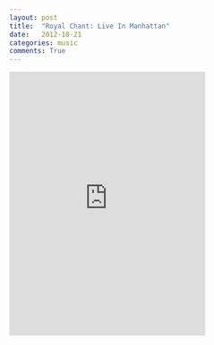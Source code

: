 ```yaml
---
layout: post
title:  "Royal Chant: Live In Manhattan"
date:   2012-10-21
categories: music
comments: True
---
```

<iframe style="border: 0; width: 350px; height: 470px;" src="https://bandcamp.com/EmbeddedPlayer/album=565737436/size=large/bgcol=ffffff/linkcol=0687f5/tracklist=false/transparent=true/" seamless><a href="http://royalchant.bandcamp.com/album/live-in-manhattan">Live In Manhattan by Royal Chant</a></iframe>

